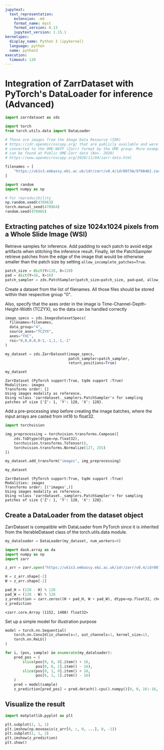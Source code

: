 ```yaml
---
jupytext:
  text_representation:
    extension: .md
    format_name: myst
    format_version: 0.13
    jupytext_version: 1.15.1
kernelspec:
  display_name: Python 3 (ipykernel)
  language: python
  name: python3
execution:
  timeout: 120
---
```


# Integration of ZarrDataset with PyTorch's DataLoader for inference (Advanced)

```python
import zarrdataset as zds

import torch
from torch.utils.data import DataLoader
```


```python
# These are images from the Image Data Resource (IDR) 
# https://idr.openmicroscopy.org/ that are publicly available and were 
# converted to the OME-NGFF (Zarr) format by the OME group. More examples
# can be found at Public OME-Zarr data (Nov. 2020)
# https://www.openmicroscopy.org/2020/11/04/zarr-data.html

filenames = [
    "https://uk1s3.embassy.ebi.ac.uk/idr/zarr/v0.4/idr0073A/9798462.zarr"
]
```


```python
import random
import numpy as np

# For reproducibility
np.random.seed(478963)
torch.manual_seed(478964)
random.seed(478965)
```

## Extracting patches of size 1024x1024 pixels from a Whole Slide Image (WSI)

Retrieve samples for inference. Add padding to each patch to avoid edge artifacts when stitching the inference result.
Finally, let the PatchSampler retrieve patches from the edge of the image that would be otherwise smaller than the patch size by setting `allow_incomplete_patches=True`.


```python
patch_size = dict(Y=128, X=128)
pad = dict(Y=16, X=16)
patch_sampler = zds.PatchSampler(patch_size=patch_size, pad=pad, allow_incomplete_patches=True)
```

Create a dataset from the list of filenames. All those files should be stored within their respective group "0".

Also, specify that the axes order in the image is Time-Channel-Depth-Height-Width (TCZYX), so the data can be handled correctly


```python
image_specs = zds.ImagesDatasetSpecs(
  filenames=filenames,
  data_group="4",
  source_axes="TCZYX",
  axes="YXC",
  roi="0,0,0,0,0:1,-1,1,-1,-1"
)

my_dataset = zds.ZarrDataset(image_specs,
                             patch_sampler=patch_sampler,
                             return_positions=True)
```


```python
my_dataset
```




    ZarrDataset (PyTorch support:True, tqdm support :True)
    Modalities: images
    Transforms order: []
    Using images modality as reference.
    Using <class 'zarrdataset._samplers.PatchSampler'> for sampling patches of size {'Z': 1, 'Y': 128, 'X': 128}.



Add a pre-processing step before creating the image batches, where the input arrays are casted from int16 to float32.


```python
import torchvision

img_preprocessing = torchvision.transforms.Compose([
    zds.ToDtype(dtype=np.float32),
    torchvision.transforms.ToTensor(),
    torchvision.transforms.Normalize(127, 255)
])

my_dataset.add_transform("images", img_preprocessing)
```


```python
my_dataset
```




    ZarrDataset (PyTorch support:True, tqdm support :True)
    Modalities: images
    Transforms order: [('images',)]
    Using images modality as reference.
    Using <class 'zarrdataset._samplers.PatchSampler'> for sampling patches of size {'Z': 1, 'Y': 128, 'X': 128}.



## Create a DataLoader from the dataset object

ZarrDataset is compatible with DataLoader from PyTorch since it is inherited from the IterableDataset class of the torch.utils.data module.


```python
my_dataloader = DataLoader(my_dataset, num_workers=0)
```


```python
import dask.array as da
import numpy as np
import zarr

z_arr = zarr.open("https://uk1s3.embassy.ebi.ac.uk/idr/zarr/v0.4/idr0073A/9798462.zarr/4", mode="r")

H = z_arr.shape[-2]
W = z_arr.shape[-1]

pad_H = (128 - H) % 128
pad_W = (128 - W) % 128
z_prediction = zarr.zeros((H + pad_H, W + pad_W), dtype=np.float32, chunks=(128, 128))
z_prediction
```




    <zarr.core.Array (1152, 1408) float32>



Set up a simple model for illustration purpose


```python
model = torch.nn.Sequential(
    torch.nn.Conv2d(in_channels=3, out_channels=1, kernel_size=1),
    torch.nn.ReLU()
)
```


```python
for i, (pos, sample) in enumerate(my_dataloader):
    pred_pos = (
        slice(pos[0, 0, 0].item() + 16,
              pos[0, 0, 1].item() - 16),
        slice(pos[0, 1, 0].item() + 16,
              pos[0, 1, 1].item() - 16)
    )
    pred = model(sample)
    z_prediction[pred_pos] = pred.detach().cpu().numpy()[0, 0, 16:-16, 16:-16]
```

## Visualize the result


```python
import matplotlib.pyplot as plt

plt.subplot(2, 1, 1)
plt.imshow(np.moveaxis(z_arr[0, :, 0, ...], 0, -1))
plt.subplot(2, 1, 2)
plt.imshow(z_prediction)
plt.show()
```

